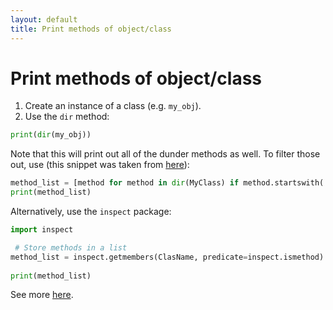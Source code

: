 ```yaml
---
layout: default
title: Print methods of object/class 
---
```


# Print methods of object/class 

1. Create an instance of a class (e.g. `my_obj`). 
2. Use the `dir` method: 
```python
print(dir(my_obj))
```

Note that this will print out all of the dunder methods as well. To filter those out, use (this snippet was taken from [here](https://www.askpython.com/python/examples/find-all-methods-of-class)): 
```python
method_list = [method for method in dir(MyClass) if method.startswith('__') is False]
print(method_list)
```

Alternatively, use the `inspect` package: 

```python
import inspect 

 # Store methods in a list 
method_list = inspect.getmembers(ClasName, predicate=inspect.ismethod)
 
print(method_list)
```

See more [here](https://www.askpython.com/python/examples/find-all-methods-of-class). 


